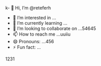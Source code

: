 k- 👋 Hi, I’m @reteferh
- 👀 I’m interested in ... 
- 🌱 I’m currently learning ...
- 💞️ I’m looking to collaborate on ...54645
- 📫 How to reach me ...uuiiu
- 😄 Pronouns: ...456
- ⚡ Fun fact: ...

<!---erersdf
retefer/retefer is a ✨ special ✨ repository because its `README.md` (this file) appears on your GitHub profile.
You can click the Preview link to take a look at your changes.
--->1231
